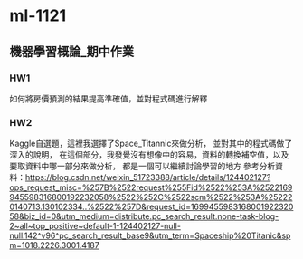 # ml-1121
## 機器學習概論_期中作業
### HW1
如何將房價預測的結果提高準確值，並對程式碼進行解釋
### HW2
Kaggle自選題，這裡我選擇了Space_Titannic來做分析，
並對其中的程式碼做了深入的說明，
在這個部分，我發覺沒有想像中的容易，資料的轉換補空值，以及要取資料中哪一部分來做分析，
都是一個可以繼續討論學習的地方
參考分析資料：https://blog.csdn.net/weixin_51723388/article/details/124402127?ops_request_misc=%257B%2522request%255Fid%2522%253A%2522169945598316800192232058%2522%252C%2522scm%2522%253A%252220140713.130102334..%2522%257D&request_id=169945598316800192232058&biz_id=0&utm_medium=distribute.pc_search_result.none-task-blog-2~all~top_positive~default-1-124402127-null-null.142^v96^pc_search_result_base9&utm_term=Spaceship%20Titanic&spm=1018.2226.3001.4187
